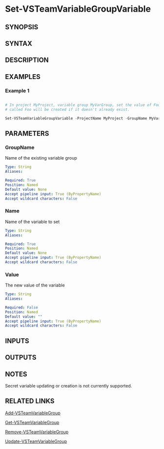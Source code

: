 <!-- #include "./common/header.md" -->

# Set-VSTeamVariableGroupVariable

## SYNOPSIS

<!-- #include "./synopsis/Set-VSTeamVariableGroupVariable.md" -->

## SYNTAX

## DESCRIPTION

<!-- #include "./synopsis/Set-VSTeamVariableGroupVariable.md" -->

## EXAMPLES

### Example 1

```powershell

# In project MyProject, variable group MyVarGroup, set the value of Foo to Hello. The variable
# called Foo will be created if it doesn't already exist.

Set-VSTeamVariableGroupVariable -ProjectName MyProject -GroupName MyVarGroup -Name Foo -Value Hello
```

## PARAMETERS

### GroupName

Name of the existing variable group

```yaml
Type: String
Aliases:

Required: True
Position: Named
Default value: None
Accept pipeline input: True (ByPropertyName)
Accept wildcard characters: False
```

### Name

Name of the variable to set

```yaml
Type: String
Aliases:

Required: True
Position: Named
Default value: None
Accept pipeline input: True (ByPropertyName)
Accept wildcard characters: False
```

### Value

The new value of the variable

```yaml
Type: String
Aliases:

Required: False
Position: Named
Default value: ""
Accept pipeline input: True (ByPropertyName)
Accept wildcard characters: False
```

<!-- #include "./params/projectName.md" -->

<!-- #include "./params/forcegroup.md" -->

## INPUTS

## OUTPUTS

## NOTES

Secret variable updating or creation is not currently supported.

<!-- #include "./common/prerequisites.md" -->

## RELATED LINKS



[Add-VSTeamVariableGroup](Add-VSTeamVariableGroup.md)

[Get-VSTeamVariableGroup](Get-VSTeamVariableGroup.md)

[Remove-VSTeamVariableGroup](Remove-VSTeamVariableGroup.md)

[Update-VSTeamVariableGroup](Update-VSTeamVariableGroup.md)
